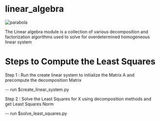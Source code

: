 # linear_algebra

![parabola](https://user-images.githubusercontent.com/26202862/221382371-ef9a2135-6050-4818-b7c3-8b4038597c4b.png)


 
The Linear algebra module is a collection of various decomposition and factorization algorithms
used to solve for overdetermined homogeneous linear system

# Steps to Compute the Least Squares 

Step 1 : Run the create linear system to initialize the Matrix A and precompute the decomposition Matrix

-- run $create_linear_system.py

Step 2 : Solve the Least Squares for X using decomposition methods and get Least Squares Norm

-- run $solve_least_squares.py

